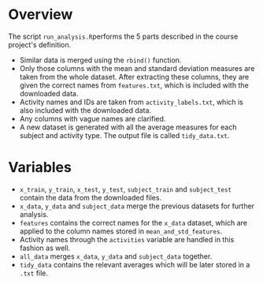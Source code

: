 # Overview

The script `run_analysis.R`performs the 5 parts described in the course project's definition.

* Similar data is merged using the `rbind()` function.
* Only those columns with the mean and standard deviation measures are taken from the whole dataset. After extracting these columns, they are given the correct names from `features.txt`, which is included with the downloaded data.
* Activity names and IDs are taken from `activity_labels.txt`, which is also included with the downloaded data.
* Any columns with vague names are clarified.
* A new dataset is generated with all the average measures for each subject and activity type. The output file is called `tidy_data.txt`.

# Variables

* `x_train`, `y_train`, `x_test`, `y_test`, `subject_train` and `subject_test` contain the data from the downloaded files.
* `x_data`, `y_data` and `subject_data` merge the previous datasets for further analysis.
* `features` contains the correct names for the `x_data` dataset, which are applied to the column names stored in `mean_and_std_features`.
* Activity names through the `activities` variable are handled in this fashion as well.
* `all_data` merges `x_data`, `y_data` and `subject_data` together.
* `tidy_data` contains the relevant averages which will be later stored in a `.txt` file.